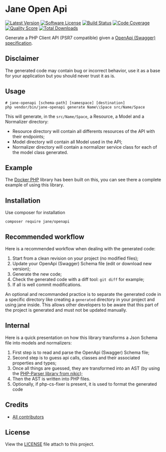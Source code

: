 # Jane Open Api

[![Latest Version](https://img.shields.io/github/release/jolicode/jane-openapi.svg?style=flat-square)](https://github.com/jolicode/jane-openapi/releases)
[![Software License](https://img.shields.io/badge/license-MIT-brightgreen.svg?style=flat-square)](LICENSE)
[![Build Status](https://img.shields.io/travis/jolicode/jane-openapi.svg?style=flat-square)](https://travis-ci.org/jolicode/jane-openapi)
[![Code Coverage](https://img.shields.io/scrutinizer/coverage/g/jolicode/jane-openapi.svg?style=flat-square)](https://scrutinizer-ci.com/g/jolicode/jane-openapi)
[![Quality Score](https://img.shields.io/scrutinizer/g/jolicode/jane-openapi.svg?style=flat-square)](https://scrutinizer-ci.com/g/jolicode/jane-openapi)
[![Total Downloads](https://img.shields.io/packagist/dt/jane/openapi.svg?style=flat-square)](https://packagist.org/packages/jane/openapi)

Generate a PHP Client API (PSR7 compatible) given a [OpenApi (Swagger) specification](https://github.com/OAI/OpenAPI-Specification/blob/master/versions/2.0.md).

## Disclaimer

The generated code may contain bug or incorrect behavior, use it as a base for your application but you should never trust it as is.

## Usage

```
# jane-openapi [schema-path] [namespace] [destination]
php vendor/bin/jane-openapi generate Name\\Space src/Name/Space
```

This will generate, in the `src/Name/Space`, a Resource, a Model and a Normalizer directory:

 * Resource directory will contain all differents resources of the API with their endpoints;
 * Model directory will contain all Model used in the API;
 * Normalizer directory will contain a normalizer service class for each of the model class generated.

## Example

The [Docker PHP](https://github.com/stage1/docker-php) library has been built on this, you can see there a complete example of using this library.

## Installation

Use composer for installation

```
composer require jane/openapi
```

## Recommended workflow

Here is a recommended workflow when dealing with the generated code:

 1. Start from a clean revision on your project (no modified files);
 2. Update your OpenApi (Swagger) Schema file (edit or download new version);
 3. Generate the new code;
 4. Check the generated code with a diff tool: `git diff` for example;
 5. If all is well commit modifications.

An optional and recommanded practice is to separate the generated code in a specific directory
like creating a `generated` directory in your project and using jane inside. This allows other developers
to be aware that this part of the project is generated and must not be updated manually.

## Internal

Here is a quick presentation on how this library transforms a Json Schema file into models and normalizers:

 1. First step is to read and parse the OpenApi (Swagger) Schema file;
 2. Second step is to guess api calls, classes and their associated properties and types;
 3. Once all things are guessed, they are transformed into an AST (by using the [PHP-Parser library from nikic](https://github.com/nikic/PHP-Parser));
 4. Then the AST is written into PHP files.
 5. Optionally, if php-cs-fixer is present, it is used to format the generated code

## Credits

* [All contributors](https://github.com/jolicode/jane-openapi/graphs/contributors)

## License

View the [LICENSE](LICENSE) file attach to this project.

